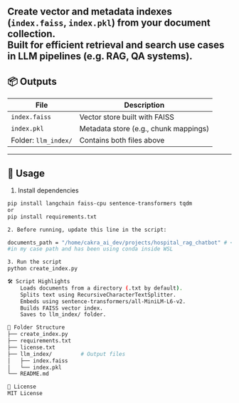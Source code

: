 Create vector and metadata indexes (`index.faiss`, `index.pkl`) from your document collection.  
Built for efficient retrieval and search use cases in LLM pipelines (e.g. RAG, QA systems).
---
## 📦 Outputs
| File              | Description                              |
|-------------------|------------------------------------------|
| `index.faiss`     | Vector store built with FAISS            |
| `index.pkl`       | Metadata store (e.g., chunk mappings)    |
| Folder: `llm_index/` | Contains both files above            |
---
## 🚀 Usage

1. Install dependencies
```bash
pip install langchain faiss-cpu sentence-transformers tqdm
or
pip install requirements.txt

2. Before running, update this line in the script:

documents_path = "/home/cakra_ai_dev/projects/hospital_rag_chatbot" # <--- YOU MUST CHANGE THIS!
#in my case path and has been using conda inside WSL

3. Run the script
python create_index.py

🛠 Script Highlights
    Loads documents from a directory (.txt by default).
    Splits text using RecursiveCharacterTextSplitter.
    Embeds using sentence-transformers/all-MiniLM-L6-v2.
    Builds FAISS vector index.
    Saves to llm_index/ folder.

🧱 Folder Structure
├── create_index.py
├── requirements.txt
├── license.txt
├── llm_index/         # Output files
│   ├── index.faiss
│   └── index.pkl
└── README.md

📜 License
MIT License